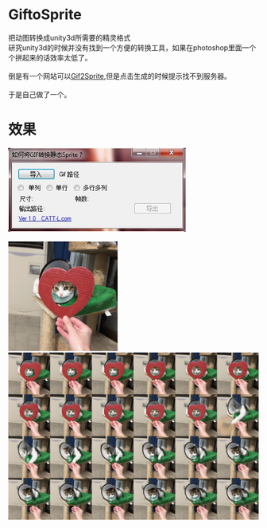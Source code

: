 # GiftoSprite
把动图转换成unity3d所需要的精灵格式
<br>
研究unity3d的时候并没有找到一个方便的转换工具，如果在photoshop里面一个个拼起来的话效率太低了。  
<br>
倒是有一个网站可以[Gif2Sprite](http://www.gif2sprite.com/),但是点击生成的时候提示找不到服务器。  
<br>
于是自己做了一个。
<br>

# 效果
![软件界面](demo.jpg)  
<br>
![Gif图片](test.gif)  
![转换结果](test-220x220.png)
